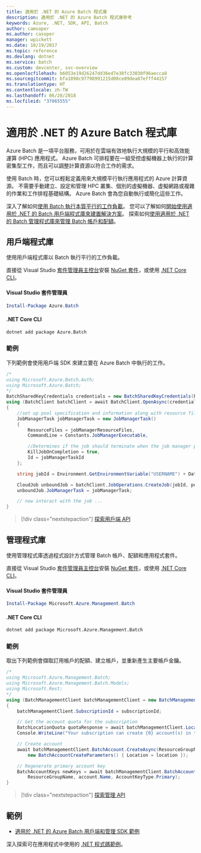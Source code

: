 ```yaml
---
title: 適用於 .NET 的 Azure Batch 程式庫
description: 適用於 .NET 的 Azure Batch 程式庫參考
keywords: Azure, .NET, SDK, API, Batch
author: camsoper
ms.author: casoper
manager: wpickett
ms.date: 10/19/2017
ms.topic: reference
ms.devlang: dotnet
ms.service: batch
ms.custom: devcenter, svc-overview
ms.openlocfilehash: b6053e19d26247dd36ed7e38fc33030f96aecca8
ms.sourcegitcommit: bfa1898c97798991215d08ce89dea87efff44157
ms.translationtype: HT
ms.contentlocale: zh-TW
ms.lasthandoff: 06/28/2018
ms.locfileid: "37065555"
---
```

# <a name="azure-batch-libraries-for-net"></a>適用於 .NET 的 Azure Batch 程式庫

Azure Batch 是一項平台服務，可用於在雲端有效地執行大規模的平行和高效能運算 (HPC) 應用程式。 Azure Batch 可排程要在一組受控虛擬機器上執行的計算密集型工作，而且可以調整計算資源以符合工作的需求。

使用 Batch 時，您可以輕鬆定義用來大規模平行執行應用程式的 Azure 計算資源。 不需要手動建立、設定和管理 HPC 叢集、個別的虛擬機器、虛擬網路或複雜的作業和工作排程基礎結構。 Azure Batch 會為您自動執行或簡化這些工作。

深入了解如何[使用 Batch 執行本質平行的工作負載](/azure/batch/batch-technical-overview)。 您可以了解如何[開始使用適用於 .NET 的 Batch 用戶端程式庫來建置解決方案](/azure/batch/batch-dotnet-get-started)。 探索如何[使用適用於 .NET 的 Batch 管理程式庫來管理 Batch 帳戶和配額](/azure/batch/batch-management-dotnet)。

## <a name="client-library"></a>用戶端程式庫

使用用戶端程式庫以 Batch 執行平行的工作負載。

直接從 Visual Studio [套件管理員主控台][PackageManager]安裝 [NuGet 套件](https://www.nuget.org/packages/Azure.Batch)，或使用 [.NET Core CLI][DotNetCLI]。

#### <a name="visual-studio-package-manager"></a>Visual Studio 套件管理員

```powershell
Install-Package Azure.Batch
```

#### <a name="net-core-cli"></a>.NET Core CLI

```bash
dotnet add package Azure.Batch
```

### <a name="example"></a>範例

下列範例會使用用戶端 SDK 來建立要在 Azure Batch 中執行的工作。

```csharp
/*
using Microsoft.Azure.Batch.Auth;
using Microsoft.Azure.Batch;
*/
BatchSharedKeyCredentials credentials = new BatchSharedKeyCredentials(batchUrl, accountName, accountKey);
using (BatchClient batchClient = await BatchClient.OpenAsync(credentials))
{
    //set up pool specification and information along with resource files here
    JobManagerTask jobManagerTask = new JobManagerTask()
    {
        ResourceFiles = jobManagerResourceFiles,
        CommandLine = Constants.JobManagerExecutable,

        //Determines if the job should terminate when the job manager process exits.
        KillJobOnCompletion = true,
        Id = jobManagerTaskId
    };

    string jobId = Environment.GetEnvironmentVariable("USERNAME") + DateTime.UtcNow.ToString("yyyyMMdd-HHmmss");

    CloudJob unboundJob = batchClient.JobOperations.CreateJob(jobId, poolInformation);
    unboundJob.JobManagerTask = jobManagerTask;

    // now interact with the job ...
}
```

> [!div class="nextstepaction"]
> [探索用戶端 API](/dotnet/api/overview/azure/batch/client)

## <a name="management-library"></a>管理程式庫

使用管理程式庫透過程式設計方式管理 Batch 帳戶、配額和應用程式套件。

直接從 Visual Studio [套件管理員主控台][PackageManager]安裝 [NuGet 套件](https://www.nuget.org/packages/Microsoft.Azure.Management.Batch)，或使用 [.NET Core CLI][DotNetCLI]。

#### <a name="visual-studio-package-manager"></a>Visual Studio 套件管理員

```powershell
Install-Package Microsoft.Azure.Management.Batch
```

#### <a name="net-core-cli"></a>.NET Core CLI

```bash
dotnet add package Microsoft.Azure.Management.Batch
```

### <a name="example"></a>範例

取出下列範例會擷取訂用帳戶的配額、建立帳戶，並重新產生主要帳戶金鑰。

```csharp
/*
using Microsoft.Azure.Management.Batch;
using Microsoft.Azure.Management.Batch.Models;
using Microsoft.Rest;
*/
using (BatchManagementClient batchManagementClient = new BatchManagementClient(new TokenCredentials(accessToken)))
{
    batchManagementClient.SubscriptionId = subscriptionId;

    // Get the account quota for the subscription
    BatchLocationQuota quotaResponse = await batchManagementClient.Location.GetQuotasAsync(location);
    Console.WriteLine("Your subscription can create {0} account(s) in the {1} region.", quotaResponse.AccountQuota, location);

    // Create account
    await batchManagementClient.BatchAccount.CreateAsync(ResourceGroupName, accountName, 
        new BatchAccountCreateParameters() { Location = location });

    // Regenerate primary account key
    BatchAccountKeys newKeys = await batchManagementClient.BatchAccount.RegenerateKeyAsync(
        ResourceGroupName, account.Name, AccountKeyType.Primary);
}
```

> [!div class="nextstepaction"]
> [探索管理 API](/dotnet/api/overview/azure/batch/management)

## <a name="samples"></a>範例

* [適用於 .NET 的 Azure Batch 用戶端和管理 SDK 範例](https://github.com/Azure/azure-batch-samples/tree/master/CSharp)

深入探索可在應用程式中使用的 [.NET 程式碼範例](https://azure.microsoft.com/resources/samples/?platform=dotnet)。

[PackageManager]: https://docs.microsoft.com/nuget/tools/package-manager-console
[DotNetCLI]: https://docs.microsoft.com/dotnet/core/tools/dotnet-add-package
